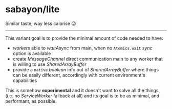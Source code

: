 # sabayon/lite

Similar taste, way less calorise 😜

- - -

This variant goal is to provide the minimal amount of code needed to have:

  * *workers* able to *waitAsync* from main, when no `Atomics.wait` *sync* option is available
  * create *MessageChannel* direct communication main to any worker that is willing to use *SharedArrayBuffer*
  * provide a `native` *boolean* info out of *SharedArrayBuffer* where things can be easily different, accordingly with current environment's capabilities

This is somehow **experimental** and it doesn't want to solve all the things (i.e. no *ServiceWorker* fallback at all) and its goal is to be as minimal, and performant, as possible.

